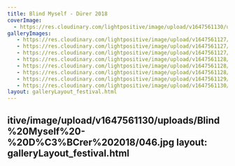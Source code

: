 ```yaml
---
title: Blind Myself - Dürer 2018
coverImage:
  - https://res.cloudinary.com/lightpositive/image/upload/v1647561130/uploads/Blind%20Myself%20-%20D%C3%BCrer%202018/037.jpg
galleryImages:
   - https://res.cloudinary.com/lightpositive/image/upload/v1647561127/uploads/Blind%20Myself%20-%20D%C3%BCrer%202018/103.jpg
   - https://res.cloudinary.com/lightpositive/image/upload/v1647561127/uploads/Blind%20Myself%20-%20D%C3%BCrer%202018/018.jpg
   - https://res.cloudinary.com/lightpositive/image/upload/v1647561127/uploads/Blind%20Myself%20-%20D%C3%BCrer%202018/001.jpg
   - https://res.cloudinary.com/lightpositive/image/upload/v1647561128/uploads/Blind%20Myself%20-%20D%C3%BCrer%202018/030.jpg
   - https://res.cloudinary.com/lightpositive/image/upload/v1647561128/uploads/Blind%20Myself%20-%20D%C3%BCrer%202018/099.jpg
   - https://res.cloudinary.com/lightpositive/image/upload/v1647561128/uploads/Blind%20Myself%20-%20D%C3%BCrer%202018/068.jpg
   - https://res.cloudinary.com/lightpositive/image/upload/v1647561129/uploads/Blind%20Myself%20-%20D%C3%BCrer%202018/047.jpg
   - https://res.cloudinary.com/lightpositive/image/upload/v1647561130/uploads/Blind%20Myself%20-%20D%C3%BCrer%202018/037.jpg
layout: galleryLayout_festival.html
---
```

itive/image/upload/v1647561130/uploads/Blind%20Myself%20-%20D%C3%BCrer%202018/046.jpg
layout: galleryLayout_festival.html
---
